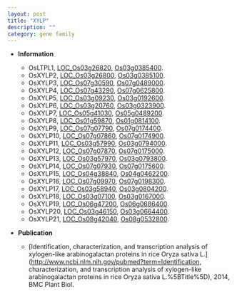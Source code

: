 ```yaml
---
layout: post
title: "XYLP"
description: ""
category: gene family
---
```


* **Information**  
    + OsLTPL1, [LOC_Os03g26820](http://rice.uga.edu/cgi-bin/ORF_infopage.cgi?orf=LOC_Os03g26820), [Os03g0385400](https://rapdb.dna.affrc.go.jp/locus/?name=Os03g0385400).
    + OsXYLP2, [LOC_Os03g26800](http://rice.uga.edu/cgi-bin/ORF_infopage.cgi?orf=LOC_Os03g26800), [Os03g0385100](https://rapdb.dna.affrc.go.jp/locus/?name=Os03g0385100).
    + OsXYLP3, [LOC_Os07g30590](http://rice.uga.edu/cgi-bin/ORF_infopage.cgi?orf=LOC_Os07g30590), [Os07g0489000](https://rapdb.dna.affrc.go.jp/locus/?name=Os07g0489000).
    + OsXYLP4, [LOC_Os07g43290](http://rice.uga.edu/cgi-bin/ORF_infopage.cgi?orf=LOC_Os07g43290), [Os07g0625800](https://rapdb.dna.affrc.go.jp/locus/?name=Os07g0625800).
    + OsXYLP5, [LOC_Os03g09230](http://rice.uga.edu/cgi-bin/ORF_infopage.cgi?orf=LOC_Os03g09230), [Os03g0192600](https://rapdb.dna.affrc.go.jp/locus/?name=Os03g0192600).
    + OsXYLP6, [LOC_Os03g20760](http://rice.uga.edu/cgi-bin/ORF_infopage.cgi?orf=LOC_Os03g20760), [Os03g0323900](https://rapdb.dna.affrc.go.jp/locus/?name=Os03g0323900).
    + OsXYLP7, [LOC_Os05g41030](http://rice.uga.edu/cgi-bin/ORF_infopage.cgi?orf=LOC_Os05g41030), [Os05g0489200](https://rapdb.dna.affrc.go.jp/locus/?name=Os05g0489200).
    + OsXYLP8, [LOC_Os01g59870](http://rice.uga.edu/cgi-bin/ORF_infopage.cgi?orf=LOC_Os01g59870), [Os01g0814100](https://rapdb.dna.affrc.go.jp/locus/?name=Os01g0814100).
    + OsXYLP9, [LOC_Os07g07790](http://rice.uga.edu/cgi-bin/ORF_infopage.cgi?orf=LOC_Os07g07790), [Os07g0174400](https://rapdb.dna.affrc.go.jp/locus/?name=Os07g0174400).
    + OsXYLP10, [LOC_Os07g07860](http://rice.uga.edu/cgi-bin/ORF_infopage.cgi?orf=LOC_Os07g07860), [Os07g0174900](https://rapdb.dna.affrc.go.jp/locus/?name=Os07g0174900).
    + OsXYLP11, [LOC_Os03g57990](http://rice.uga.edu/cgi-bin/ORF_infopage.cgi?orf=LOC_Os03g57990), [Os03g0794000](https://rapdb.dna.affrc.go.jp/locus/?name=Os03g0794000).
    + OsXYLP12, [LOC_Os07g07870](http://rice.uga.edu/cgi-bin/ORF_infopage.cgi?orf=LOC_Os07g07870), [Os07g0175000](https://rapdb.dna.affrc.go.jp/locus/?name=Os07g0175000).
    + OsXYLP13, [LOC_Os03g57970](http://rice.uga.edu/cgi-bin/ORF_infopage.cgi?orf=LOC_Os03g57970), [Os03g0793800](https://rapdb.dna.affrc.go.jp/locus/?name=Os03g0793800).
    + OsXYLP14, [LOC_Os07g07930](http://rice.uga.edu/cgi-bin/ORF_infopage.cgi?orf=LOC_Os07g07930), [Os07g0175600](https://rapdb.dna.affrc.go.jp/locus/?name=Os07g0175600).
    + OsXYLP15, [LOC_Os04g38840](http://rice.uga.edu/cgi-bin/ORF_infopage.cgi?orf=LOC_Os04g38840), [Os04g0462200](https://rapdb.dna.affrc.go.jp/locus/?name=Os04g0462200).
    + OsXYLP16, [LOC_Os07g09970](http://rice.uga.edu/cgi-bin/ORF_infopage.cgi?orf=LOC_Os07g09970), [Os07g0198300](https://rapdb.dna.affrc.go.jp/locus/?name=Os07g0198300).
    + OsXYLP17, [LOC_Os03g58940](http://rice.uga.edu/cgi-bin/ORF_infopage.cgi?orf=LOC_Os03g58940), [Os03g0804200](https://rapdb.dna.affrc.go.jp/locus/?name=Os03g0804200).
    + OsXYLP18, [LOC_Os03g07100](http://rice.uga.edu/cgi-bin/ORF_infopage.cgi?orf=LOC_Os03g07100), [Os03g0167000](https://rapdb.dna.affrc.go.jp/locus/?name=Os03g0167000).
    + OsXYLP19, [LOC_Os06g47200](http://rice.uga.edu/cgi-bin/ORF_infopage.cgi?orf=LOC_Os06g47200), [Os06g0686400](https://rapdb.dna.affrc.go.jp/locus/?name=Os06g0686400).
    + OsXYLP20, [LOC_Os03g46150](http://rice.uga.edu/cgi-bin/ORF_infopage.cgi?orf=LOC_Os03g46150), [Os03g0664400](https://rapdb.dna.affrc.go.jp/locus/?name=Os03g0664400).
    + OsXYLP21, [LOC_Os08g42040](http://rice.uga.edu/cgi-bin/ORF_infopage.cgi?orf=LOC_Os08g42040), [Os08g0532800](https://rapdb.dna.affrc.go.jp/locus/?name=Os08g0532800).

* **Publication**  
    + [Identification, characterization, and transcription analysis of xylogen-like arabinogalactan proteins in rice Oryza sativa L.](http://www.ncbi.nlm.nih.gov/pubmed?term=Identification, characterization, and transcription analysis of xylogen-like arabinogalactan proteins in rice Oryza sativa L.%5BTitle%5D), 2014, BMC Plant Biol.


